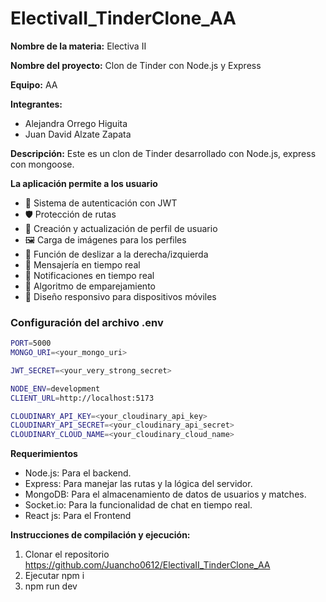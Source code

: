# ElectivaII_TinderClone_AA

**Nombre de la materia:** Electiva II

**Nombre del proyecto:** Clon de Tinder con Node.js y Express

**Equipo:** AA

**Integrantes:** 
* Alejandra Orrego Higuita
* Juan David Alzate Zapata
  
**Descripción:**
Este es un clon de Tinder desarrollado con Node.js, express con mongoose. 

**La aplicación permite a los usuario**
- 🔐 Sistema de autenticación con JWT
- 🛡️ Protección de rutas
- 👤 Creación y actualización de perfil de usuario
- 🖼️ Carga de imágenes para los perfiles
- 🔄 Función de deslizar a la derecha/izquierda
- 💬 Mensajería en tiempo real
- 🔔 Notificaciones en tiempo real
- 🤝 Algoritmo de emparejamiento
- 📱 Diseño responsivo para dispositivos móviles

### Configuración del archivo .env
```bash
PORT=5000
MONGO_URI=<your_mongo_uri>

JWT_SECRET=<your_very_strong_secret>

NODE_ENV=development
CLIENT_URL=http://localhost:5173

CLOUDINARY_API_KEY=<your_cloudinary_api_key>
CLOUDINARY_API_SECRET=<your_cloudinary_api_secret>
CLOUDINARY_CLOUD_NAME=<your_cloudinary_cloud_name>
```

**Requerimientos**
* Node.js: Para el backend.
* Express: Para manejar las rutas y la lógica del servidor.
* MongoDB: Para el almacenamiento de datos de usuarios y matches.
* Socket.io: Para la funcionalidad de chat en tiempo real.
* React js: Para el Frontend

**Instrucciones de compilación y ejecución:** 
1. Clonar el repositorio https://github.com/Juancho0612/ElectivaII_TinderClone_AA
2. Ejecutar npm i
3. npm run dev
